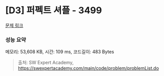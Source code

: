 # [D3] 퍼펙트 셔플 - 3499 

[문제 링크](https://swexpertacademy.com/main/code/problem/problemDetail.do?contestProbId=AWGsRbk6AQIDFAVW) 

### 성능 요약

메모리: 53,608 KB, 시간: 109 ms, 코드길이: 483 Bytes



> 출처: SW Expert Academy, https://swexpertacademy.com/main/code/problem/problemList.do